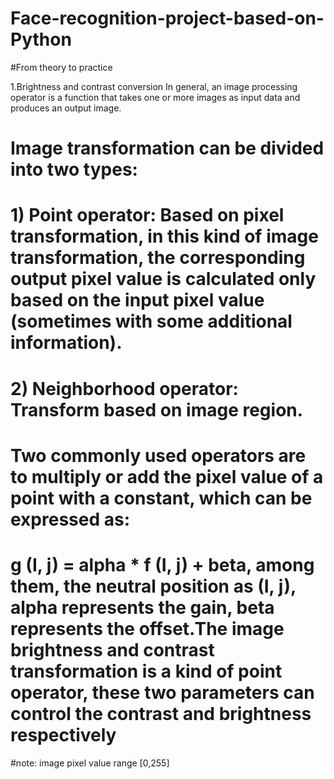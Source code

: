 # Face-recognition-project-based-on-Python
#From theory to practice

1.Brightness and contrast conversion
In general, an image processing operator is a function that takes one or more images as input data and produces an output image.
# Image transformation can be divided into two types:
# 1) Point operator: Based on pixel transformation, in this kind of image transformation, the corresponding output pixel value is calculated only based on the input pixel value (sometimes with some additional information).
# 2) Neighborhood operator: Transform based on image region.
# Two commonly used operators are to multiply or add the pixel value of a point with a constant, which can be expressed as:
# g (I, j) = alpha * f (I, j) + beta, among them, the neutral position as (I, j), alpha represents the gain, beta represents the offset.The image brightness and contrast transformation is a kind of point operator, these two parameters can control the contrast and brightness respectively
#note: image pixel value range [0,255]

